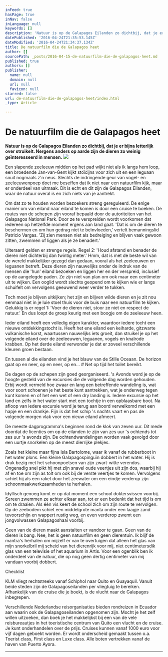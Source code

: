 ```yaml
---
inFeed: true
hasPage: true
inNav: false
inLanguage: null
keywords: []
description: 'Natuur is op de Galapagos Eilanden zo dichtbij, dat je er bijna letterlijk over struikelt. Nergens anders op aarde zijn de dieren zo weinig geïnteresseerd in mensen.'
datePublished: '2016-04-24T21:35:53.145Z'
dateModified: '2016-04-24T21:34:37.134Z'
title: De natuurfilm die de Galapagos heet
author: []
sourcePath: _posts/2016-04-15-de-natuurfilm-die-de-galapagos-heet.md
published: true
authors: []
publisher:
  name: null
  domain: null
  url: null
  favicon: null
starred: false
url: de-natuurfilm-die-de-galapagos-heet/index.html
_type: Article

---
```

# De natuurfilm die de Galapagos heet

**Natuur is op de Galapagos Eilanden zo dichtbij, dat je er bijna letterlijk over struikelt. Nergens anders op aarde zijn de dieren zo weinig geïnteresseerd in mensen.**
![](https://the-grid-user-content.s3-us-west-2.amazonaws.com/ccdb4336-0616-445c-bd00-9ebdded21a96.jpg)

Een slapende zeeleeuw midden op het pad wijkt niet als ik langs hem loop, een broedende Jan-van-Gent kijkt stoïcijns voor zich uit en een leguaan snuit nogmaals z'n neus. Slechts de indringende geur van vogel- en zeeleeuwenpoep doet me beseffen dat ik niet naar een natuurfilm kijk, maar er onderdeel van uitmaak. Dit is echt en dit zijn de Galapagos Eilanden, waar de natuur overal is en zich niets van je aantrekt. 

Om dat zo te houden worden bezoekers streng gereguleerd. De enige manier om van eiland naar eiland te komen is door een cruise te boeken. De routes van de schepen zijn vooraf bepaald door de autoriteiten van het Galapagos National Park. Door ze te verspreiden wordt voorkomen dat iedereen op hetzelfde moment ergens aan land gaat. 'Dat is om de dieren te beschermen en om hun gedrag niet te beïnvloeden,' vertelt bemanningslid Patricio Vargas. 'Zij zien mensen niet als bedreiging en blijven vaak gewoon zitten, zwemmen of liggen als je ze benadert.' 

Uiteraard gelden er strenge regels. Regel 2: 'Houd afstand en benader de dieren niet dichterbij dan twintig meter.' Hmm, dat is met de beste wil van de wereld makkelijker gezegd dan gedaan, vooral als het zeeleeuwen en leguanen betreft. Deze dieren zijn nauwelijks onder de indruk van de mensen die 'hun' eiland bezoeken en liggen her en der verspreid, inclusief op de aangelegde paden. Ze zijn niet van plan om ook maar een centimeter uit te wijken. Een ooglid wordt slechts geopend om te kijken wie er langs schuifelt om vervolgens geeuwend weer verder te tukken. 

Toch moet je blijven uitkijken; het zijn en blijven wilde dieren en je zit nou eenmaal niet in je luie stoel thuis voor de buis naar een natuurfilm te kijken. Gelukkig is er regel 1: 'Voer de dieren niet, stoor ze niet en respect de natuur.' En dus loopt de groep keurig met een boogje om de zeeleeuw heen.

Ieder eiland heeft een volledig eigen karakter, waardoor iedere tocht een nieuwe ontdekkingstocht is. Heeft het ene eiland een keiharde, gitzwarte vulkanische korst, waartussen nauwelijks iets groeit, dan struikel je op het volgende eiland over de zeeleeuwen, leguanen, vogels en knalrode krabben. Op het derde eiland verwonder je dat er zoveel verschillende kleuren groen bestaan. 

En tussen al die eilanden vind je het blauw van de Stille Oceaan. De horizon gaat op en neer, op en neer, op en... \# Net op tijd het toilet bereikt. 

De dagen op de schepen zijn goed georganiseerd. 's Avonds word je op de hoogte gesteld van de excursies die de volgende dag worden gehouden. Erbij wordt vermeld hoe zwaar en lang een betreffende wandeling is, wat voor soort schoenen je het beste kunt aantrekken, wat je onderweg tegen kunt komen en of het een wet of een dry landing is. Iedere excursie op het land en zelfs in het water start met een tochtje in een opblaasbare boot. Na afloop van iedere excursie word je terug aan boord verwelkomd met een hapje en een drankje. Fijn is dat het schip 's nachts vaart en pas de volgende morgen vlak voor een nieuw eiland afmeert.

De meeste dagprogramma's beginnen rond de klok van zeven uur. Dit mede doordat de licenties om op de eilanden te zijn van zes uur 's ochtends tot zes uur 's avonds zijn. De ochtendwandelingen worden vaak gevolgd door een uurtje snorkelen op de meest dierrijke plekjes. 

Zoals het kleine maar fijna Isla Bartolome, waar ik vanaf de rubberboot in het water plons. Een kleine Galapagospinguïn dobbert in het water. Hij is druk bezig met het schoonpoetsen van zijn zwart-witte verendos. Ongenadig snel pikt hij met zijn snavel oude veertjes uit zijn dos, waarbij hij af en toe om zijn as tolt om ook bij de verste veertjes te komen. Vervolgens schiet hij als een raket door het zeewater om een eindje verderop zijn schoonmaakwerkzaamheden te herhalen.

Idyllisch genoeg komt er op dat moment een school doktersvissen voorbij. Sereen zwemmen ze achter elkaar aan, tot er een bedenkt dat het tijd is om om te draaien. Als één vis keert de school zich om zijn route te vervolgen. Op de zeebodem schiet een middelgrote manta onder een laagje zand tevoorschijn en wappert rustig weg, en even verderop zwemt een jongvolwassen Galapagoshaai voorbij.

Geen van de dieren maakt aanstalten er vandoor te gaan. Geen van de dieren is bang. Nee, het is geen natuurfilm en geen dierentuin. Ik blijf de mantra's herhalen om mijzelf er van te overtuigen dat alleen het glas van mijn snorkelbril mij scheid van het dierenrijk voor mij, niet centimetersdik glas van een televisie of het aquarium in Artis. Voor een ogenblik ben ik onderdeel van de natuur, die op nog geen dertig centimeter van mij vandaan voorbij dobbert. 

Checklist

KLM vliegt rechtstreeks vanaf Schiphol naar Quito en Guayaquil. Vanuit beide steden zijn de Galapagoseilanden per vliegtuig te bereiken. Afhankelijk van de cruise die je boekt, is de vlucht naar de Galapagos inbegrepen.

Verschillende Nederlandse reisorganisaties bieden rondreizen in Ecuador aan waarin ook de Galapagoseilanden opgenomen zijn. Mocht je het zelf willen uitzoeken, dan boek je het makkelijkst bij een van de vele reisbureautjes in het toeristische centrum van Quito een vlucht en de cruise. Je kunt onderhandelen over de prijs. Cruises kunnen vanaf 1000 euro voor vijf dagen geboekt worden. Er wordt onderscheid gemaakt tussen o.a. Toerist class, First class en Luxe class. Alle boten vertrekken vanaf de haven van Puerto Ayora.

****